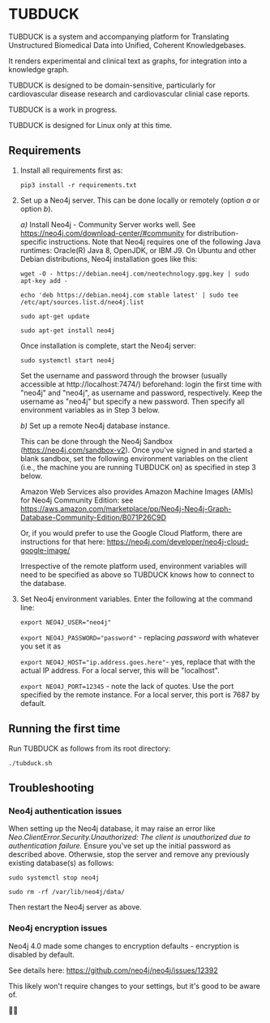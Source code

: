 # TUBDUCK

TUBDUCK is a system and accompanying platform for Translating Unstructured Biomedical Data into Unified, Coherent 
Knowledgebases. 

It renders experimental and clinical text as graphs, for integration into a knowledge graph. 

TUBDUCK is designed to be domain-sensitive, particularly for cardiovascular disease research and cardiovascular clinial case reports.

TUBDUCK is a work in progress.

TUBDUCK is designed for Linux only at this time.

## Requirements

1. Install all requirements first as:

    `pip3 install -r requirements.txt`

2. Set up a Neo4j server. This can be done locally or remotely (option *a* or option *b*).

    *a)* Install Neo4j - Community Server works well.  See https://neo4j.com/download-center/#community for distribution-specific instructions. Note that Neo4j requires one of the following Java runtimes: Oracle(R) Java 8, OpenJDK, or IBM J9. On Ubuntu and other Debian distributions, Neo4j installation goes like this:

    `wget -O - https://debian.neo4j.com/neotechnology.gpg.key | sudo apt-key add -`

    `echo 'deb https://debian.neo4j.com stable latest' | sudo tee /etc/apt/sources.list.d/neo4j.list`

    `sudo apt-get update`

    `sudo apt-get install neo4j`

    Once installation is complete, start the Neo4j server:
    
    `sudo systemctl start neo4j`

    Set the username and password through the browser (usually accessible at http://localhost:7474/) beforehand: login the first time with "neo4j" and "neo4j", as username and password, respectively. Keep the username as "neo4j" but specify a new password. Then specify all environment variables as in Step 3 below.

    *b)* Set up a remote Neo4j database instance. 
    
    This can be done through the Neo4j Sandbox (https://neo4j.com/sandbox-v2). Once you've signed in and started a blank sandbox, set the following environment variables on the client (i.e., the machine you are running TUBDUCK on) as specified in step 3 below.

    Amazon Web Services also provides Amazon Machine Images (AMIs) for Neo4j Community Edition: see https://aws.amazon.com/marketplace/pp/Neo4j-Neo4j-Graph-Database-Community-Edition/B071P26C9D
    
    Or, if you would prefer to use the Google Cloud Platform, there are instructions for that here: https://neo4j.com/developer/neo4j-cloud-google-image/
    
    Irrespective of the remote platform used, environment variables will need to be specified as above so TUBDUCK knows how to connect to the database.
    
3. Set Neo4j environment variables. Enter the following at the command line:

    `export NEO4J_USER="neo4j"`
    
    `export NEO4J_PASSWORD="password"` - replacing *password* with whatever you set it as

    `export NEO4J_HOST="ip.address.goes.here"`- yes, replace that with the actual IP address. For a local server, this will be "localhost".

    `export NEO4J_PORT=12345` - note the lack of quotes. Use the port specified by the remote instance. For a local server, this port is 7687 by default.

## Running the first time

Run TUBDUCK as follows from its root directory:

`./tubduck.sh`

## Troubleshooting

### Neo4j authentication issues

When setting up the Neo4j database, it may raise an error like *Neo.ClientError.Security.Unauthorized: The client is unauthorized due to authentication failure.* Ensure you've set up the initial password as described above. Otherwsie, stop the server and remove any previously existing database(s) as follows:

`sudo systemctl stop neo4j`

`sudo rm -rf /var/lib/neo4j/data/`

Then restart the Neo4j server as above.

### Neo4j encryption issues

Neo4j 4.0 made some changes to encryption defaults - encryption is disabled by default.

See details here: https://github.com/neo4j/neo4j/issues/12392

This likely won't require changes to your settings, but it's good to be aware of.

🛁🦆
